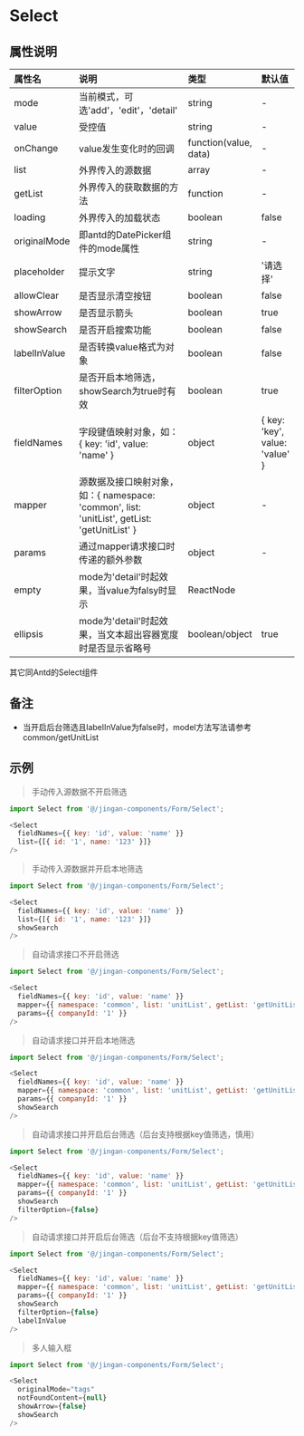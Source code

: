 # Select

## 属性说明

| 属性名 | 说明 | 类型 | 默认值 |
| :- | :- | :- | :- |
| mode | 当前模式，可选'add'，'edit'，'detail' | string | - |
| value | 受控值 | string | - |
| onChange | value发生变化时的回调 | function(value, data) | - |
| list | 外界传入的源数据 | array | - |
| getList | 外界传入的获取数据的方法 | function | - |
| loading | 外界传入的加载状态 | boolean | false |
| originalMode | 即antd的DatePicker组件的mode属性 | string | - |
| placeholder | 提示文字 | string | '请选择' |
| allowClear | 是否显示清空按钮 | boolean | false |
| showArrow | 是否显示箭头 | boolean | true |
| showSearch | 是否开启搜索功能 | boolean | false |
| labelInValue | 是否转换value格式为对象 | boolean | false |
| filterOption | 是否开启本地筛选，showSearch为true时有效 | boolean | true |
| fieldNames | 字段键值映射对象，如：{ key: 'id', value: 'name' } | object | { key: 'key', value: 'value' } |
| mapper | 源数据及接口映射对象，如：{ namespace: 'common', list: 'unitList', getList: 'getUnitList' } | object | - |
| params | 通过mapper请求接口时传递的额外参数 | object | - |
| empty | mode为'detail'时起效果，当value为falsy时显示 | ReactNode | <EmptyText /> |
| ellipsis | mode为'detail'时起效果，当文本超出容器宽度时是否显示省略号 | boolean/object  | true |
其它同Antd的Select组件

## 备注

* 当开启后台筛选且labelInValue为false时，model方法写法请参考common/getUnitList

## 示例

> 手动传入源数据不开启筛选

  ```js
  import Select from '@/jingan-components/Form/Select';

  <Select
    fieldNames={{ key: 'id', value: 'name' }}
    list={[{ id: '1', name: '123' }]}
  />
  ```

> 手动传入源数据并开启本地筛选

  ```js
  import Select from '@/jingan-components/Form/Select';

  <Select
    fieldNames={{ key: 'id', value: 'name' }}
    list={[{ id: '1', name: '123' }]}
    showSearch
  />
  ```

> 自动请求接口不开启筛选

  ```js
  import Select from '@/jingan-components/Form/Select';

  <Select
    fieldNames={{ key: 'id', value: 'name' }}
    mapper={{ namespace: 'common', list: 'unitList', getList: 'getUnitList' }}
    params={{ companyId: '1' }}
  />
  ```

> 自动请求接口并开启本地筛选

  ```js
  import Select from '@/jingan-components/Form/Select';

  <Select
    fieldNames={{ key: 'id', value: 'name' }}
    mapper={{ namespace: 'common', list: 'unitList', getList: 'getUnitList' }}
    params={{ companyId: '1' }}
    showSearch
  />
  ```

> 自动请求接口并开启后台筛选（后台支持根据key值筛选，慎用）

  ```js
  import Select from '@/jingan-components/Form/Select';

  <Select
    fieldNames={{ key: 'id', value: 'name' }}
    mapper={{ namespace: 'common', list: 'unitList', getList: 'getUnitList' }}
    params={{ companyId: '1' }}
    showSearch
    filterOption={false}
  />
  ```

> 自动请求接口并开启后台筛选（后台不支持根据key值筛选）

  ```js
  import Select from '@/jingan-components/Form/Select';

  <Select
    fieldNames={{ key: 'id', value: 'name' }}
    mapper={{ namespace: 'common', list: 'unitList', getList: 'getUnitList' }}
    params={{ companyId: '1' }}
    showSearch
    filterOption={false}
    labelInValue
  />
  ```

> 多人输入框

  ```js
  import Select from '@/jingan-components/Form/Select';

  <Select
    originalMode="tags"
    notFoundContent={null}
    showArrow={false}
    showSearch
  />
  ```